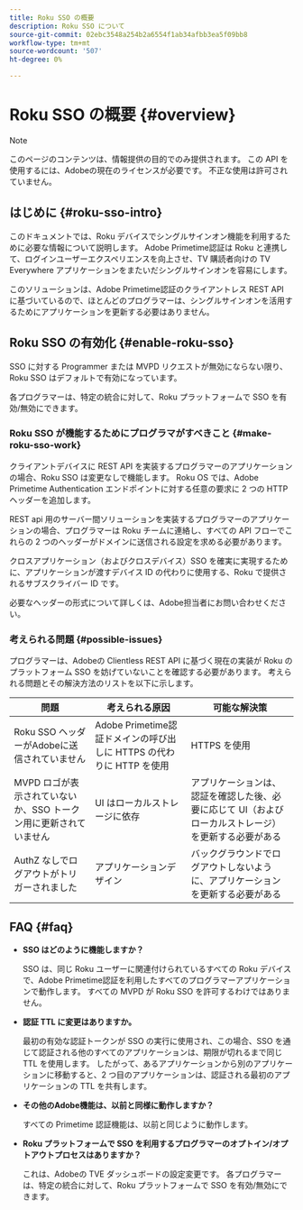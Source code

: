 ```yaml
---
title: Roku SSO の概要
description: Roku SSO について
source-git-commit: 02ebc3548a254b2a6554f1ab34afbb3ea5f09bb8
workflow-type: tm+mt
source-wordcount: '507'
ht-degree: 0%

---
```


# Roku SSO の概要 {#overview}

>[!NOTE]
>
>このページのコンテンツは、情報提供の目的でのみ提供されます。 この API を使用するには、Adobeの現在のライセンスが必要です。 不正な使用は許可されていません。

## はじめに {#roku-sso-intro}

このドキュメントでは、Roku デバイスでシングルサインオン機能を利用するために必要な情報について説明します。 Adobe Primetime認証は Roku と連携して、ログインユーザーエクスペリエンスを向上させ、TV 購読者向けの TV Everywhere アプリケーションをまたいだシングルサインオンを容易にします。

このソリューションは、Adobe Primetime認証のクライアントレス REST API に基づいているので、ほとんどのプログラマーは、シングルサインオンを活用するためにアプリケーションを更新する必要はありません。

## Roku SSO の有効化 {#enable-roku-sso}

SSO に対する Programmer または MVPD リクエストが無効にならない限り、Roku SSO はデフォルトで有効になっています。

各プログラマーは、特定の統合に対して、Roku プラットフォームで SSO を有効/無効にできます。

### Roku SSO が機能するためにプログラマがすべきこと {#make-roku-sso-work}

クライアントデバイスに REST API を実装するプログラマーのアプリケーションの場合、Roku SSO は変更なしで機能します。 Roku OS では、Adobe Primetime Authentication エンドポイントに対する任意の要求に 2 つの HTTP ヘッダーを追加します。

REST api 用のサーバー間ソリューションを実装するプログラマーのアプリケーションの場合、プログラマーは Roku チームに連絡し、すべての API フローでこれらの 2 つのヘッダーがドメインに送信される設定を求める必要があります。

クロスアプリケーション（およびクロスデバイス）SSO を確実に実現するために、アプリケーションが渡すデバイス ID の代わりに使用する、Roku で提供されるサブスクライバー ID です。

必要なヘッダーの形式について詳しくは、Adobe担当者にお問い合わせください。

### 考えられる問題 {#possible-issues}

プログラマーは、Adobeの Clientless REST API に基づく現在の実装が Roku のプラットフォーム SSO を妨げていないことを確認する必要があります。 考えられる問題とその解決方法のリストを以下に示します。

| 問題 | 考えられる原因 | 可能な解決策 |
|-|-|-|
| Roku SSO ヘッダーがAdobeに送信されていません | Adobe Primetime認証ドメインの呼び出しに HTTPS の代わりに HTTP を使用 | HTTPS を使用 |
| MVPD ロゴが表示されていないか、SSO トークン用に更新されていません | UI はローカルストレージに依存 | アプリケーションは、認証を確認した後、必要に応じて UI（およびローカルストレージ）を更新する必要がある |
| AuthZ なしでログアウトがトリガーされました | アプリケーションデザイン | バックグラウンドでログアウトしないように、アプリケーションを更新する必要がある |

## FAQ {#faq}

* **SSO はどのように機能しますか？**

  SSO は、同じ Roku ユーザーに関連付けられているすべての Roku デバイスで、Adobe Primetime認証を利用したすべてのプログラマーアプリケーションで動作します。
すべての MVPD が Roku SSO を許可するわけではありません。

* **認証 TTL に変更はありますか。**

  最初の有効な認証トークンが SSO の実行に使用され、この場合、SSO を通じて認証される他のすべてのアプリケーションは、期限が切れるまで同じ TTL を使用します。 したがって、あるアプリケーションから別のアプリケーションに移動すると、2 つ目のアプリケーションは、認証される最初のアプリケーションの TTL を共有します。

* **その他のAdobe機能は、以前と同様に動作しますか？**

  すべての Primetime 認証機能は、以前と同じように動作します。

* **Roku プラットフォームで SSO を利用するプログラマーのオプトイン/オプトアウトプロセスはありますか？**

  これは、Adobeの TVE ダッシュボードの設定変更です。 各プログラマーは、特定の統合に対して、Roku プラットフォームで SSO を有効/無効にできます。
